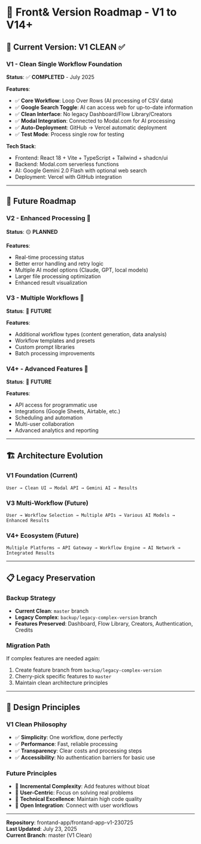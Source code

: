 # 🚀 Front& Version Roadmap - V1 to V14+

## 🎯 **Current Version: V1 CLEAN** ✅

### **V1 - Clean Single Workflow Foundation** 
**Status**: ✅ **COMPLETED** - July 2025

**Features**:
- ✅ **Core Workflow**: Loop Over Rows (AI processing of CSV data)
- ✅ **Google Search Toggle**: AI can access web for up-to-date information
- ✅ **Clean Interface**: No legacy Dashboard/Flow Library/Creators
- ✅ **Modal Integration**: Connected to Modal.com for AI processing
- ✅ **Auto-Deployment**: GitHub → Vercel automatic deployment
- ✅ **Test Mode**: Process single row for testing

**Tech Stack**:
- Frontend: React 18 + Vite + TypeScript + Tailwind + shadcn/ui
- Backend: Modal.com serverless functions
- AI: Google Gemini 2.0 Flash with optional web search
- Deployment: Vercel with GitHub integration

---

## 📅 **Future Roadmap**

### **V2 - Enhanced Processing** 🔄
**Status**: 🟡 **PLANNED**

**Features**:
- Real-time processing status
- Better error handling and retry logic
- Multiple AI model options (Claude, GPT, local models)
- Larger file processing optimization
- Enhanced result visualization

### **V3 - Multiple Workflows** 🔄
**Status**: 🔴 **FUTURE**

**Features**:
- Additional workflow types (content generation, data analysis)
- Workflow templates and presets
- Custom prompt libraries
- Batch processing improvements

### **V4+ - Advanced Features** 🔄
**Status**: 🔴 **FUTURE**

**Features**:
- API access for programmatic use
- Integrations (Google Sheets, Airtable, etc.)
- Scheduling and automation
- Multi-user collaboration
- Advanced analytics and reporting

---

## 🏗️ **Architecture Evolution**

### **V1 Foundation** (Current)
```
User → Clean UI → Modal API → Gemini AI → Results
```

### **V3 Multi-Workflow** (Future)
```
User → Workflow Selection → Multiple APIs → Various AI Models → Enhanced Results
```

### **V4+ Ecosystem** (Future)
```
Multiple Platforms → API Gateway → Workflow Engine → AI Network → Integrated Results
```

---

## 📋 **Legacy Preservation**

### **Backup Strategy**
- **Current Clean**: `master` branch
- **Legacy Complex**: `backup/legacy-complex-version` branch
- **Features Preserved**: Dashboard, Flow Library, Creators, Authentication, Credits

### **Migration Path**
If complex features are needed again:
1. Create feature branch from `backup/legacy-complex-version`
2. Cherry-pick specific features to `master`
3. Maintain clean architecture principles

---

## 🎯 **Design Principles**

### **V1 Clean Philosophy**
- ✅ **Simplicity**: One workflow, done perfectly
- ✅ **Performance**: Fast, reliable processing
- ✅ **Transparency**: Clear costs and processing steps
- ✅ **Accessibility**: No authentication barriers for basic use

### **Future Principles**
- 🔄 **Incremental Complexity**: Add features without bloat
- 🔄 **User-Centric**: Focus on solving real problems
- 🔄 **Technical Excellence**: Maintain high code quality
- 🔄 **Open Integration**: Connect with user workflows

---

**Repository**: frontand-app/frontand-app-v1-230725  
**Last Updated**: July 23, 2025  
**Current Branch**: master (V1 Clean)
